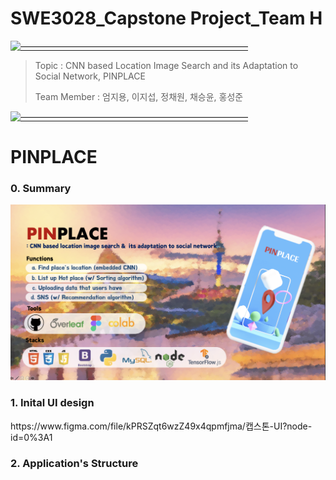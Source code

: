 # SWE3028_Capstone Project_Team H

[![——————————————————————————](https://raw.githubusercontent.com/andreasbm/readme/master/assets/lines/colored.png)](#license)

> Topic : CNN based Location Image Search and its Adaptation to Social Network, PINPLACE
>
>  Team Member : 엄지용, 이지섭, 정채원, 채승윤, 홍성준
> 
[![——————————————————————————](https://raw.githubusercontent.com/andreasbm/readme/master/assets/lines/colored.png)](#license)
 

# PINPLACE
<h3>0. Summary</h3>
<img src="./pinplace.png">
<br>
<h3> 1. Inital UI design </h3>
https://www.figma.com/file/kPRSZqt6wzZ49x4qpmfjma/캡스톤-UI?node-id=0%3A1
<br>
<h3> 2. Application's Structure </h3>
